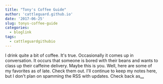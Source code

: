 ```yaml
---
title: "Tony's Coffee Guide"
author: 'cattleguard.github.io'
date: '2017-06-25'
slug: tonys-coffee-guide
categories:
  - bloglink
tags:
  - cattleguardgithubio
---
```


I drink quite a bit of coffee. It's true. Occasionally it comes up in conversation. It occurs that someone is bored with their beans and wants to class up their caffeine delivery. Maybe this is you. Well, here are some of my favorites as of late. Check them out. I'll continue to keep my notes here, but I don't plan on spamming the RSS with updates. Check back as[... <i class="fas fa-external-link-alt"></i>](https://cattleguard.github.io/2017/06/25/coffee-guide/)

